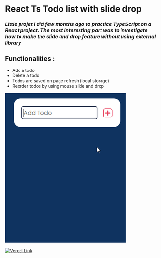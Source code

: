 # React Ts Todo list with slide drop

### *Little projet i did few months ago to practice TypeScript on a React project. The most interesting part was to investigate how to make the slide and drop feature without using external library*

## Functionalities :

- Add a todo
- Delete a todo
- Todos are saved on page refresh (local storage)
- Reorder todos by using mouse slide and drop

![Gif preview](./public/preview.gif)

[![Vercel Link](https://img.shields.io/badge/Vercel-Visit-blue)](https://react-ts-todo-list-slide-drop.vercel.app/)

